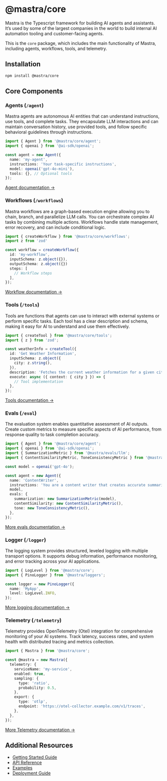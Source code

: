 # @mastra/core

Mastra is the Typescript framework for building AI agents and assistants. It’s used by some of the largest companies in the world to build internal AI automation tooling and customer-facing agents.

This is the `core` package, which includes the main functionality of Mastra, including agents, workflows, tools, and telemetry.

## Installation

```bash
npm install @mastra/core
```

## Core Components

### Agents (`/agent`)

Mastra agents are autonomous AI entities that can understand instructions, use tools, and complete tasks. They encapsulate LLM interactions and can maintain conversation history, use provided tools, and follow specific behavioral guidelines through instructions.

```typescript
import { Agent } from '@mastra/core/agent';
import { openai } from '@ai-sdk/openai';

const agent = new Agent({
  name: 'my-agent',
  instructions: 'Your task-specific instructions',
  model: openai('gpt-4o-mini'),
  tools: {}, // Optional tools
});
```

[Agent documentation →](https://@mastra.ai/docs/agents/overview)

### Workflows (`/workflows`)

Mastra workflows are a graph-based execution engine allowing you to chain, branch, and parallelize LLM calls. You can orchestrate complex AI tasks by combining multiple actions. Workflows handle state management, error recovery, and can include conditional logic.

```typescript
import { createWorkflow } from '@mastra/core/workflows';
import z from 'zod'

const workflow = createWorkflow({
  id: 'my-workflow',
  inputSchema: z.object({}),
  outputSchema: z.object({})
  steps: [
    // Workflow steps
  ],
});
```

[Workflow documentation →](https://@mastra.ai/docs/workflows/overview)

### Tools (`/tools`)

Tools are functions that agents can use to interact with external systems or perform specific tasks. Each tool has a clear description and schema, making it easy for AI to understand and use them effectively.

```typescript
import { createTool } from '@mastra/core/tools';
import { z } from 'zod';

const weatherInfo = createTool({
  id: 'Get Weather Information',
  inputSchema: z.object({
    city: z.string(),
  }),
  description: 'Fetches the current weather information for a given city',
  execute: async ({ context: { city } }) => {
    // Tool implementation
  },
});
```

[Tools documentation →](https://@mastra.ai/docs/agents/adding-tools)

### Evals (`/eval`)

The evaluation system enables quantitative assessment of AI outputs. Create custom metrics to measure specific aspects of AI performance, from response quality to task completion accuracy.

```typescript
import { Agent } from '@mastra/core/agent';
import { openai } from '@ai-sdk/openai';
import { SummarizationMetric } from '@mastra/evals/llm';
import { ContentSimilarityMetric, ToneConsistencyMetric } from '@mastra/evals/nlp';

const model = openai('gpt-4o');

const agent = new Agent({
  name: 'ContentWriter',
  instructions: 'You are a content writer that creates accurate summaries',
  model,
  evals: {
    summarization: new SummarizationMetric(model),
    contentSimilarity: new ContentSimilarityMetric(),
    tone: new ToneConsistencyMetric(),
  },
});
```

[More evals documentation →](https://@mastra.ai/docs/evals/overview)

### Logger (`/logger`)

The logging system provides structured, leveled logging with multiple transport options. It supports debug information, performance monitoring, and error tracking across your AI applications.

```typescript
import { LogLevel } from '@mastra/core';
import { PinoLogger } from '@mastra/loggers';

const logger = new PinoLogger({
  name: 'MyApp',
  level: LogLevel.INFO,
});
```

[More logging documentation →](https://@mastra.ai/reference/observability/logging)

### Telemetry (`/telemetry`)

Telemetry provides OpenTelemetry (Otel) integration for comprehensive monitoring of your AI systems. Track latency, success rates, and system health with distributed tracing and metrics collection.

```typescript
import { Mastra } from '@mastra/core';

const @mastra = new Mastra({
  telemetry: {
    serviceName: 'my-service',
    enabled: true,
    sampling: {
      type: 'ratio',
      probability: 0.5,
    },
    export: {
      type: 'otlp',
      endpoint: 'https://otel-collector.example.com/v1/traces',
    },
  },
});
```

[More Telemetry documentation →](https://@mastra.ai/reference/observability/telemetry)

## Additional Resources

- [Getting Started Guide](https://@mastra.ai/docs/getting-started/installation)
- [API Reference](https://@mastra.ai/reference)
- [Examples](https://@mastra.ai/docs/examples)
- [Deployment Guide](https://@mastra.ai/docs/deployment/overview)
